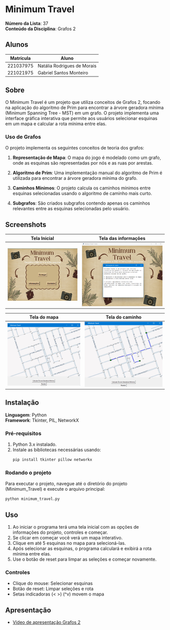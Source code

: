 # Minimum Travel

**Número da Lista**: 37  
**Conteúdo da Disciplina**: Grafos 2  

## Alunos

| Matrícula   | Aluno                          |
| ----------- | ------------------------------ |
| 221037975   | Natália Rodrigues de Morais    |
| 221021975   | Gabriel Santos Monteiro        |

## Sobre

O Minimum Travel é um projeto que utiliza conceitos de Grafos 2, focando na aplicação do algoritmo de Prim para encontrar a árvore geradora mínima (Minimum Spanning Tree - MST) em um grafo. O projeto implementa uma interface gráfica interativa que permite aos usuários selecionar esquinas em um mapa e calcular a rota mínima entre elas.

### Uso de Grafos

O projeto implementa os seguintes conceitos de teoria dos grafos:

1. **Representação de Mapa**: O mapa do jogo é modelado como um grafo, onde as esquinas são representadas por nós e as ruas por arestas.

2. **Algoritmo de Prim**: Uma implementação manual do algoritmo de Prim é utilizada para encontrar a árvore geradora mínima do grafo.

3. **Caminhos Mínimos**: O projeto calcula os caminhos mínimos entre esquinas selecionadas usando o algoritmo de caminho mais curto.

4. **Subgrafos**: São criados subgrafos contendo apenas os caminhos relevantes entre as esquinas selecionadas pelo usuário.

## Screenshots

| Tela Inicial                         | Tela das informações                                |
| ------------------------------------------ | ------------------------------------------ |
| ![Inicial](assets/inicial.png)                     | ![Info](assets/info.png)                       |

| Tela do mapa                     | Tela do caminho                        |
| ------------------------------------------ | ------------------------------------------ |
| ![Mapa](assets/mapa.png)                    | ![Caminho](assets/caminho.png)                       |

## Instalação 

**Linguagem**: Python  
**Framework**: Tkinter, PIL, NetworkX

### Pré-requisitos

1. Python 3.x instalado.
2. Instale as bibliotecas necessárias usando:
   ```bash
   pip install tkinter pillow networkx
   ```

### Rodando o projeto

Para executar o projeto, navegue até o diretório do projeto (Minimum_Travel) e execute o arquivo principal:

```bash
python minimum_travel.py
```

## Uso

1. Ao iniciar o programa terá uma tela inicial com as opções de informações do projeto, controles e começar.
2. Se clicar em começar você verá um mapa interativo.
3. Clique em até 5 esquinas no mapa para selecioná-las.
4. Após selecionar as esquinas, o programa calculará e exibirá a rota mínima entre elas.
5. Use o botão de reset para limpar as seleções e começar novamente.

### Controles

- Clique do mouse: Selecionar esquinas
- Botão de reset: Limpar seleções e rota
- Setas indicadoras (< >) (^v) movem o mapa

## Apresentação

- [Vídeo de apresentação Grafos 2]()